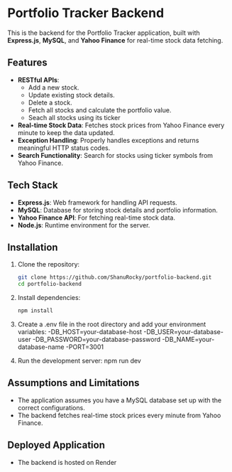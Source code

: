# Portfolio Tracker Backend

This is the backend for the Portfolio Tracker application, built with **Express.js**, **MySQL**, and **Yahoo Finance** for real-time stock data fetching.

## Features
- **RESTful APIs**:
  - Add a new stock.
  - Update existing stock details.
  - Delete a stock.
  - Fetch all stocks and calculate the portfolio value.
  - Seach all stocks using its ticker
- **Real-time Stock Data**: Fetches stock prices from Yahoo Finance every minute to keep the data updated.
- **Exception Handling**: Properly handles exceptions and returns meaningful HTTP status codes.
- **Search Functionality**: Search for stocks using ticker symbols from Yahoo Finance.

## Tech Stack
- **Express.js**: Web framework for handling API requests.
- **MySQL**: Database for storing stock details and portfolio information.
- **Yahoo Finance API**: For fetching real-time stock data.
- **Node.js**: Runtime environment for the server.

## Installation
1. Clone the repository:
   ```bash
   git clone https://github.com/ShanuRocky/portfolio-backend.git
   cd portfolio-backend

2. Install dependencies:
   ```bash
   npm install

3. Create a .env file in the root directory and add your environment variables:
   -DB_HOST=your-database-host
   -DB_USER=your-database-user
   -DB_PASSWORD=your-database-password
   -DB_NAME=your-database-name
   -PORT=3001

4. Run the development server:
   npm run dev

## Assumptions and Limitations
- The application assumes you have a MySQL database set up with the correct configurations.
- The backend fetches real-time stock prices every minute from Yahoo Finance.

## Deployed Application
- The backend is hosted on Render
